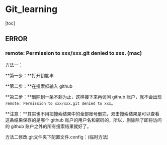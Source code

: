 # Git_learning

[toc]

## ERROR

### remote: Permission to xxx/xxx.git denied to xxx. (mac)

方法一：

**第一步：**打开钥匙串

**第二步：**在搜索框输入 github

**第三步：**删除到一条不剩为止，这样接下来再访问 github 账户，就不会出现 `remote: Permission to xxx/xxx.git denied to xxx`。

**注意：**其实也不用把搜索结果中的全部账号删完，双击搜索结果是可以查看这条结果保存的是哪个 github 账户的用户名和密码的，所以，删除除了即将访问的 github 账户之外的所有搜索结果就好了。

方法二修改.git文件夹下配置文件.config：(临时方法)



